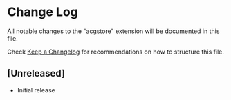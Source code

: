 # Change Log

All notable changes to the "acgstore" extension will be documented in this file.

Check [Keep a Changelog](http://keepachangelog.com/) for recommendations on how to structure this file.

## [Unreleased]

- Initial release